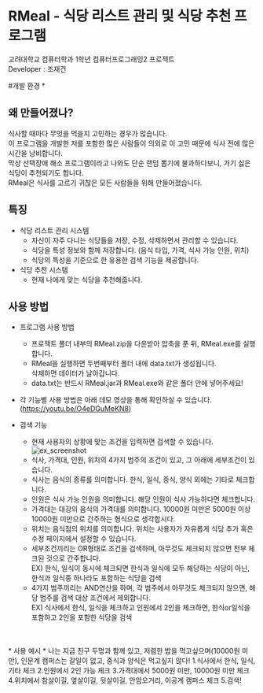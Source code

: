 # RMeal - 식당 리스트 관리 및 식당 추천 프로그램
고려대학교 컴퓨터학과 1학년 컴퓨터프로그래밍2 프로젝트   
Developer : 조재건

#개발 환경
*

## 왜 만들어졌나?
식사할 때마다 무엇을 먹을지 고민하는 경우가 많습니다.  
이 프로그램을 개발한 저를 포함한 많은 사람들이 의외로 이 고민 때문에 식사 전에 많은 시간을 낭비합니다.  
막상 선택장애 해소 프로그램이라고 나와도 단순 랜덤 뽑기에 불과하다보니, 가기 싫은 식당이 추천되기도 합니다.  
RMeal은 식사를 고르기 귀찮은 모든 사람들을 위해 만들어졌습니다.

## 특징
* 식당 리스트 관리 시스템  
  * 자신이 자주 다니는 식당들을 저장, 수정, 삭제하면서 관리할 수 있습니다.
  * 식당을 특성 정보와 함께 저장합니다. (음식 타입, 가격, 식사 가능 인원, 위치)
  * 식당의 특성을 기준으로 한 유용한 검색 기능을 제공합니다.
* 식당 추천 시스템
  * 현재 나에게 맞는 식당을 추천해줍니다.
 
## 사용 방법
* 프로그램 사용 방법
  * 프로젝트 폴더 내부의 RMeal.zip을 다운받아 압축을 푼 뒤, RMeal.exe를 실행합니다.
  * RMeal을 실행하면 두번째부터 폴더 내에 data.txt가 생성됩니다.  
   삭제하면 데이터가 날아갑니다.  
  * data.txt는 반드시 RMeal.jar과 RMeal.exe와 같은 폴더 안에 넣어주세요!
* 각 기능별 사용 방법은 아래 데모 영상을 통해 확인하실 수 있습니다.  
  (https://youtu.be/O4eDGuMeKN8)

* 검색 기능
  * 현재 사용자의 상황에 맞는 조건을 입력하면 검색할 수 있습니다.
  ![ex_screenshot](./imgage/image.jpg)
  * 식사, 가격대, 인원, 위치의 4가지 범주의 조건이 있고, 그 아래에 세부조건이 있습니다.
  * 식사는 음식의 종류를 의미합니다. 한식, 일식, 중식, 양식 외에는 기타로 체크합니다.
  * 인원은 식사 가능 인원을 의미합니다. 해당 인원이 식사 가능하다면 체크합니다.
  * 가격대는 대강의 음식의 가격대를 의미합니다. 10000원 미만은 5000원 이상 10000원 미만으로 간주하는 형식으로 생각합시다.
  * 위치는 음식점의 위치를 의미합니다. 위치는 사용자가 자유롭게 식당 추가 혹은 수정 페이지에서 설정할 수 있습니다.
  * 세부조건끼리는 OR형태로 조건을 검색하며, 아무것도 체크되지 않으면 전부 체크된 것으로 간주합니다.  
  EX) 한식, 일식이 동시에 체크되면 한식과 일식에 모두 해당하는 식당이 아닌, 한식과 일식중 하나라도 포함하는 식당을 검색
  * 4가지 범주끼리는 AND연산을 하며, 각 범주에서 아무것도 체크되지 않으면, 해당 범주를 검색 대상 조건에서 제외합니다.  
  EX) 식사에서 한식, 일식을 체크하고 인원에서 2인을 체크하면, 한식or일식을 포함하고 2인을 포함한 식당을 검색  
 <br>
 <br> 
 * 사용 예시
  * 나는 지금 친구 두명과 함께 있고, 저렴한 밥을 먹고싶으며(10000원 미만), 인문계 캠퍼스는 갈일이 없고, 중식과 양식은 먹고싶지 않다!
   1.식사에서 한식, 일식, 기타 체크  
   2.인원에서 2인 가능 체크  
   3.가격대에서 5000원 미만, 10000원 미만 체크  
   4.위치에서 참살이길, 옆살이길, 뒷살이길, 안암오거리, 이공계 캠퍼스 체크  
   5.검색!
 
 

